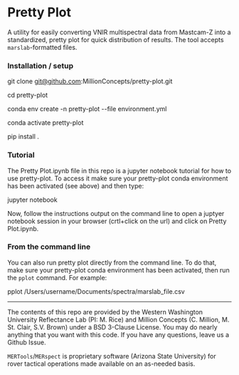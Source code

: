 # Pretty Plot

A utility for easily converting VNIR multispectral data from Mastcam-Z into a standardized, pretty plot for quick distribution of results. The tool accepts `marslab`-formatted files.

### Installation / setup
git clone git@github.com:MillionConcepts/pretty-plot.git

cd pretty-plot

conda env create -n pretty-plot --file environment.yml 

conda activate pretty-plot

pip install .

### Tutorial
The Pretty Plot.ipynb file in this repo is a jupyter notebook tutorial for how to use pretty-plot. To access it make sure your pretty-plot conda environment has been activated (see above) and then type:

jupyter notebook

Now, follow the instructions output on the command line to open a juptyer notebook session in your browser (crtl+click on the url) and click on Pretty Plot.ipynb.

### From the command line
You can also run pretty plot directly from the command line. To do that, make sure your pretty-plot conda environment has been activated, then run the `pplot` command. For example:

pplot /Users/username/Documents/spectra/marslab_file.csv

---
The contents of this repo are provided by the Western Washington University Reflectance Lab (PI: M. Rice) and Million Concepts (C. Million, M. St. Clair, S.V. Brown) under a BSD 3-Clause License. You may do nearly anything that you want with this code. If you have any questions, leave us a Github Issue.

`MERTools`/`MERspect` is proprietary software (Arizona State University) for rover tactical operations made available on an as-needed basis.
